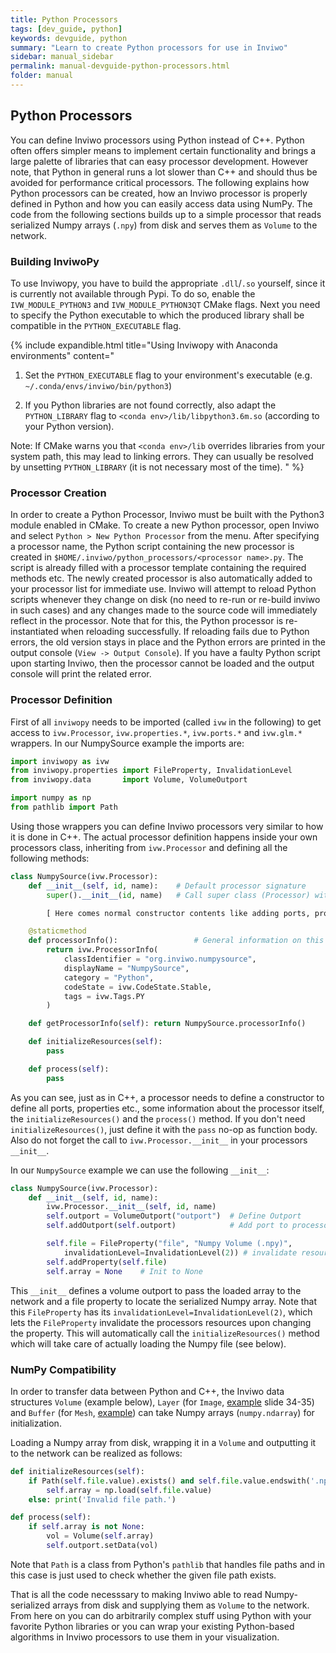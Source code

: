 ```yaml
---
title: Python Processors
tags: [dev_guide, python]
keywords: devguide, python
summary: "Learn to create Python processors for use in Inviwo"
sidebar: manual_sidebar
permalink: manual-devguide-python-processors.html
folder: manual
---
```

## Python Processors
You can define Inviwo processors using Python instead of C++. Python often offers simpler means to implement certain functionality and brings a large palette of libraries that can easy processor development. However note, that Python in general runs a lot slower than C++ and should thus be avoided for performance critical processors. The following explains how Python processors can be created, how an Inviwo processor is properly defined in Python and how you can easily access data using NumPy.
The code from the following sections builds up to a simple processor that reads serialized Numpy arrays (`.npy`) from disk and serves them as `Volume` to the network.

### Building InviwoPy
To use Inviwopy, you have to build the appropriate `.dll`/`.so` yourself, since it is currently not available through Pypi. To do so, enable the `IVW_MODULE_PYTHON3` and `IVW_MODULE_PYTHON3QT` CMake flags. Next you need to specify the Python executable to which the produced library shall be compatible in the `PYTHON_EXECUTABLE` flag.

{% include expandible.html title="Using Inviwopy with Anaconda environments" content="
1. Set the `PYTHON_EXECUTABLE` flag to your environment's executable (e.g. `~/.conda/envs/inviwo/bin/python3`)

2. If you Python libraries are not found correctly, also adapt the `PYTHON_LIBRARY` flag to `<conda env>/lib/libpython3.6m.so` (according to your Python version).

Note: If CMake warns you that `<conda env>/lib` overrides libraries from your system path, this may lead to linking errors. They can usually be resolved by unsetting `PYTHON_LIBRARY` (it is not necessary most of the time).
" %}

### Processor Creation
In order to create a Python Processor, Inviwo must be built with the Python3 module enabled in CMake. To create a new Python processor, open Inviwo and select `Python > New Python Processor` from the menu. After specifying a processor name, the Python script containing the new processor is created in `$HOME/.inviwo/python_processors/<processor name>.py`. The script is already filled with a processor template containing the required methods etc. The newly created processor is also automatically added to your processor list for immediate use. Inviwo will attempt to reload Python scripts whenever they change on disk (no need to re-run or re-build inviwo in such cases) and any changes made to the source code will immediately reflect in the processor. Note that for this, the Python processor is re-instantiated when reloading successfully. If reloading fails due to Python errors, the old version stays in place and the Python errors are printed in the output console (`View -> Output Console`). If you have a faulty Python script upon starting Inviwo, then the processor cannot be loaded and the output console will print the related error.

### Processor Definition
First of all `inviwopy` needs to be imported (called `ivw` in the following) to get access to `ivw.Processor`, `ivw.properties.*`, `ivw.ports.*` and `ivw.glm.*` wrappers. In our NumpySource example the imports are:
```python
import inviwopy as ivw
from inviwopy.properties import FileProperty, InvalidationLevel
from inviwopy.data       import Volume, VolumeOutport

import numpy as np
from pathlib import Path
```

Using those wrappers you can define Inviwo processors very similar to how it is done in C++. The actual processor definition happens inside your own processors class, inheriting from `ivw.Processor` and defining all the following methods:
```python
class NumpySource(ivw.Processor):
    def __init__(self, id, name):    # Default processor signature
        super().__init__(id, name)   # Call super class (Processor) with id, name

        [ Here comes normal constructor contents like adding ports, properties ]

    @staticmethod
    def processorInfo():                 # General information on this processor
        return ivw.ProcessorInfo(
            classIdentifier = "org.inviwo.numpysource",
    		displayName = "NumpySource",
    		category = "Python",
    		codeState = ivw.CodeState.Stable,
    		tags = ivw.Tags.PY
        )

    def getProcessorInfo(self): return NumpySource.processorInfo()

    def initializeResources(self):
        pass

    def process(self):
        pass
```

As you can see, just as in C++, a processor needs to define a constructor to define all ports, properties etc., some information about the processor itself, the `initializeResources()` and the `process()` method. If you don't need `initializeResources()`, just define it with the `pass` no-op as function body.
Also do not forget the call to `ivw.Processor.__init__` in your processors `__init__`.

In our `NumpySource` example we can use the following `__init__`:
```python
class NumpySource(ivw.Processor):
    def __init__(self, id, name):
        ivw.Processor.__init__(self, id, name)
        self.outport = VolumeOutport("outport")  # Define Outport
        self.addOutport(self.outport)            # Add port to processor

        self.file = FileProperty("file", "Numpy Volume (.npy)",
            invalidationLevel=InvalidationLevel(2)) # invalidate resources on change
        self.addProperty(self.file)
        self.array = None    # Init to None
```
This `__init__` defines a volume outport to pass the loaded array to the network and a file property to locate the serialized Numpy array. Note that this `FileProperty` has its `invalidationLevel=InvalidationLevel(2)`, which lets the `FileProperty` invalidate the processors resources upon changing the property. This will automatically call the `initializeResources()` method which will take care of actually loading the Numpy file (see below).

### NumPy Compatibility
In order to transfer data between Python and C++, the Inviwo data structures  `Volume` (example below), `Layer` (for `Image`, [example](https://inviwo.org/media/inviwo-vcbm2019.pdf) slide 34-35) and `Buffer` (for `Mesh`, [example](https://github.com/inviwo/modules/blob/2f07a0fffe916c413a520644b9fe2e45a3ee60a9/misc/vasp/python/vasputil.py#L109-L123)) can take Numpy arrays (`numpy.ndarray`) for initialization.

Loading a Numpy array from disk, wrapping it in a `Volume` and outputting it to the network can be realized as follows:
```python
def initializeResources(self):
    if Path(self.file.value).exists() and self.file.value.endswith('.npy'):
        self.array = np.load(self.file.value)
    else: print('Invalid file path.')

def process(self):
    if self.array is not None:
        vol = Volume(self.array)
        self.outport.setData(vol)
```
Note that `Path` is a class from Python's `pathlib` that handles file paths and in this case is just used to check whether the given file path exists.

That is all the code necesssary to making Inviwo able to read Numpy-serialized arrays from disk and supplying them as `Volume` to the network.
From here on you can do arbitrarily complex stuff using Python with your favorite Python libraries or you can wrap your existing Python-based algorithms in Inviwo processors to use them in your visualization.
